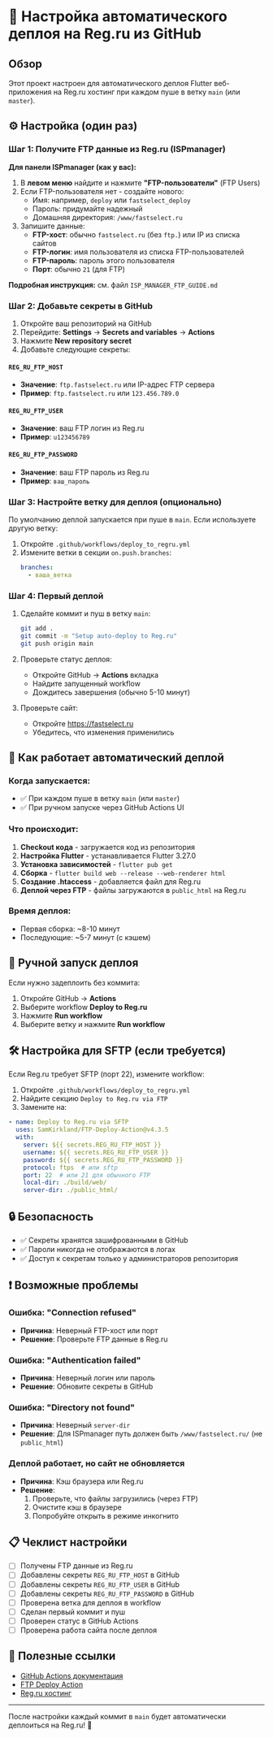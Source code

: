 # 🚀 Настройка автоматического деплоя на Reg.ru из GitHub

## Обзор

Этот проект настроен для автоматического деплоя Flutter веб-приложения на Reg.ru хостинг при каждом пуше в ветку `main` (или `master`).

## ⚙️ Настройка (один раз)

### Шаг 1: Получите FTP данные из Reg.ru (ISPmanager)

**Для панели ISPmanager (как у вас):**

1. В **левом меню** найдите и нажмите **"FTP-пользователи"** (FTP Users)
2. Если FTP-пользователя нет - создайте нового:
   - Имя: например, `deploy` или `fastselect_deploy`
   - Пароль: придумайте надежный
   - Домашняя директория: `/www/fastselect.ru`
3. Запишите данные:
   - **FTP-хост**: обычно `fastselect.ru` (без `ftp.`) или IP из списка сайтов
   - **FTP-логин**: имя пользователя из списка FTP-пользователей
   - **FTP-пароль**: пароль этого пользователя
   - **Порт**: обычно `21` (для FTP)

**Подробная инструкция:** см. файл `ISP_MANAGER_FTP_GUIDE.md`

### Шаг 2: Добавьте секреты в GitHub

1. Откройте ваш репозиторий на GitHub
2. Перейдите: **Settings** → **Secrets and variables** → **Actions**
3. Нажмите **New repository secret**
4. Добавьте следующие секреты:

#### `REG_RU_FTP_HOST`
- **Значение**: `ftp.fastselect.ru` или IP-адрес FTP сервера
- **Пример**: `ftp.fastselect.ru` или `123.456.789.0`

#### `REG_RU_FTP_USER`
- **Значение**: ваш FTP логин из Reg.ru
- **Пример**: `u123456789`

#### `REG_RU_FTP_PASSWORD`
- **Значение**: ваш FTP пароль из Reg.ru
- **Пример**: `ваш_пароль`

### Шаг 3: Настройте ветку для деплоя (опционально)

По умолчанию деплой запускается при пуше в `main`. Если используете другую ветку:

1. Откройте `.github/workflows/deploy_to_regru.yml`
2. Измените ветки в секции `on.push.branches`:
   ```yaml
   branches:
     - ваша_ветка
   ```

### Шаг 4: Первый деплой

1. Сделайте коммит и пуш в ветку `main`:
   ```bash
   git add .
   git commit -m "Setup auto-deploy to Reg.ru"
   git push origin main
   ```

2. Проверьте статус деплоя:
   - Откройте GitHub → **Actions** вкладка
   - Найдите запущенный workflow
   - Дождитесь завершения (обычно 5-10 минут)

3. Проверьте сайт:
   - Откройте https://fastselect.ru
   - Убедитесь, что изменения применились

## 🔄 Как работает автоматический деплой

### Когда запускается:
- ✅ При каждом пуше в ветку `main` (или `master`)
- ✅ При ручном запуске через GitHub Actions UI

### Что происходит:
1. **Checkout кода** - загружается код из репозитория
2. **Настройка Flutter** - устанавливается Flutter 3.27.0
3. **Установка зависимостей** - `flutter pub get`
4. **Сборка** - `flutter build web --release --web-renderer html`
5. **Создание .htaccess** - добавляется файл для Reg.ru
6. **Деплой через FTP** - файлы загружаются в `public_html` на Reg.ru

### Время деплоя:
- Первая сборка: ~8-10 минут
- Последующие: ~5-7 минут (с кэшем)

## 📝 Ручной запуск деплоя

Если нужно задеплоить без коммита:

1. Откройте GitHub → **Actions**
2. Выберите workflow **Deploy to Reg.ru**
3. Нажмите **Run workflow**
4. Выберите ветку и нажмите **Run workflow**

## 🛠️ Настройка для SFTP (если требуется)

Если Reg.ru требует SFTP (порт 22), измените workflow:

1. Откройте `.github/workflows/deploy_to_regru.yml`
2. Найдите секцию `Deploy to Reg.ru via FTP`
3. Замените на:

```yaml
- name: Deploy to Reg.ru via SFTP
  uses: SamKirkland/FTP-Deploy-Action@v4.3.5
  with:
    server: ${{ secrets.REG_RU_FTP_HOST }}
    username: ${{ secrets.REG_RU_FTP_USER }}
    password: ${{ secrets.REG_RU_FTP_PASSWORD }}
    protocol: ftps  # или sftp
    port: 22  # или 21 для обычного FTP
    local-dir: ./build/web/
    server-dir: ./public_html/
```

## 🔒 Безопасность

- ✅ Секреты хранятся зашифрованными в GitHub
- ✅ Пароли никогда не отображаются в логах
- ✅ Доступ к секретам только у администраторов репозитория

## ❗ Возможные проблемы

### Ошибка: "Connection refused"
- **Причина**: Неверный FTP-хост или порт
- **Решение**: Проверьте FTP данные в Reg.ru

### Ошибка: "Authentication failed"
- **Причина**: Неверный логин или пароль
- **Решение**: Обновите секреты в GitHub

### Ошибка: "Directory not found"
- **Причина**: Неверный `server-dir`
- **Решение**: Для ISPmanager путь должен быть `/www/fastselect.ru/` (не `public_html`)

### Деплой работает, но сайт не обновляется
- **Причина**: Кэш браузера или Reg.ru
- **Решение**: 
  1. Проверьте, что файлы загрузились (через FTP)
  2. Очистите кэш в браузере
  3. Попробуйте открыть в режиме инкогнито

## 📋 Чеклист настройки

- [ ] Получены FTP данные из Reg.ru
- [ ] Добавлены секреты `REG_RU_FTP_HOST` в GitHub
- [ ] Добавлены секреты `REG_RU_FTP_USER` в GitHub
- [ ] Добавлены секреты `REG_RU_FTP_PASSWORD` в GitHub
- [ ] Проверена ветка для деплоя в workflow
- [ ] Сделан первый коммит и пуш
- [ ] Проверен статус в GitHub Actions
- [ ] Проверена работа сайта после деплоя

## 🔗 Полезные ссылки

- [GitHub Actions документация](https://docs.github.com/en/actions)
- [FTP Deploy Action](https://github.com/SamKirkland/FTP-Deploy-Action)
- [Reg.ru хостинг](https://www.reg.ru)

---

После настройки каждый коммит в `main` будет автоматически деплоиться на Reg.ru! 🎉

